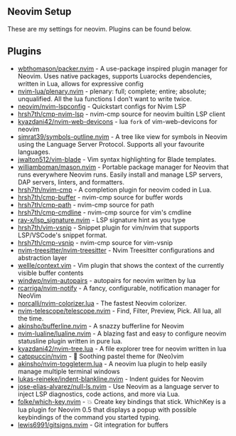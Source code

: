 ## Neovim Setup
These are my settings for neovim. Plugins can be found below.

## Plugins
- [wbthomason/packer.nvim](http://github.com/wbthomason/packer.nvim) - A use-package inspired plugin manager for Neovim. Uses native packages, supports Luarocks dependencies, written in Lua, allows for expressive config
- [nvim-lua/plenary.nvim](http://github.com/nvim-lua/plenary.nvim) - plenary: full; complete; entire; absolute; unqualified. All the lua functions I don't want to write twice.
- [neovim/nvim-lspconfig](http://github.com/neovim/nvim-lspconfig) - Quickstart configs for Nvim LSP
- [hrsh7th/cmp-nvim-lsp](http://github.com/hrsh7th/cmp-nvim-lsp) - nvim-cmp source for neovim builtin LSP client
- [kyazdani42/nvim-web-devicons](http://github.com/kyazdani42/nvim-web-devicons) - lua `fork` of vim-web-devicons for neovim
- [simrat39/symbols-outline.nvim](http://github.com/simrat39/symbols-outline.nvim) - A tree like view for symbols in Neovim using the Language Server Protocol. Supports all your favourite languages.
- [jwalton512/vim-blade](http://github.com/jwalton512/vim-blade) - Vim syntax highlighting for Blade templates.
- [williamboman/mason.nvim](http://github.com/williamboman/mason.nvim) - Portable package manager for Neovim that runs everywhere Neovim runs. Easily install and manage LSP servers, DAP servers, linters, and formatters.
- [hrsh7th/nvim-cmp](http://github.com/hrsh7th/nvim-cmp) - A completion plugin for neovim coded in Lua.
- [hrsh7th/cmp-buffer](http://github.com/hrsh7th/cmp-buffer) - nvim-cmp source for buffer words
- [hrsh7th/cmp-path](http://github.com/hrsh7th/cmp-path) - nvim-cmp source for path
- [hrsh7th/cmp-cmdline](http://github.com/hrsh7th/cmp-cmdline) - nvim-cmp source for vim's cmdline
- [ray-x/lsp_signature.nvim](http://github.com/ray-x/lsp_signature.nvim) - LSP signature hint as you type
- [hrsh7th/vim-vsnip](http://github.com/hrsh7th/vim-vsnip) - Snippet plugin for vim/nvim that supports LSP/VSCode's snippet format.
- [hrsh7th/cmp-vsnip](http://github.com/hrsh7th/cmp-vsnip) - nvim-cmp source for vim-vsnip
- [nvim-treesitter/nvim-treesitter](http://github.com/nvim-treesitter/nvim-treesitter) - Nvim Treesitter configurations and abstraction layer
- [wellle/context.vim](http://github.com/wellle/context.vim) - Vim plugin that shows the context of the currently visible buffer contents
- [windwp/nvim-autopairs](http://github.com/windwp/nvim-autopairs) - autopairs for neovim written by lua
- [rcarriga/nvim-notify](http://github.com/rcarriga/nvim-notify) - A fancy, configurable, notification manager for NeoVim
- [norcalli/nvim-colorizer.lua](http://github.com/norcalli/nvim-colorizer.lua) - The fastest Neovim colorizer.
- [nvim-telescope/telescope.nvim](http://github.com/nvim-telescope/telescope.nvim) - Find, Filter, Preview, Pick. All lua, all the time.
- [akinsho/bufferline.nvim](http://github.com/akinsho/bufferline.nvim) - A snazzy bufferline for Neovim
- [nvim-lualine/lualine.nvim](http://github.com/nvim-lualine/lualine.nvim) - A blazing fast and easy to configure neovim statusline plugin written in pure lua.
- [kyazdani42/nvim-tree.lua](http://github.com/kyazdani42/nvim-tree.lua) - A file explorer tree for neovim written in lua
- [catppuccin/nvim](http://github.com/catppuccin/nvim) - 🍨 Soothing pastel theme for (Neo)vim
- [akinsho/nvim-toggleterm.lua](http://github.com/akinsho/nvim-toggleterm.lua) - A neovim lua plugin to help easily manage multiple terminal windows
- [lukas-reineke/indent-blankline.nvim](http://github.com/lukas-reineke/indent-blankline.nvim) - Indent guides  for Neovim
- [jose-elias-alvarez/null-ls.nvim](http://github.com/jose-elias-alvarez/null-ls.nvim) - Use Neovim as a language server to inject LSP diagnostics, code actions, and more via Lua.
- [folke/which-key.nvim](http://github.com/folke/which-key.nvim) - 💥   Create key bindings that stick. WhichKey is a lua plugin for Neovim 0.5 that displays a popup with possible keybindings of the command you started typing.
- [lewis6991/gitsigns.nvim](http://github.com/lewis6991/gitsigns.nvim) - Git integration for buffers
